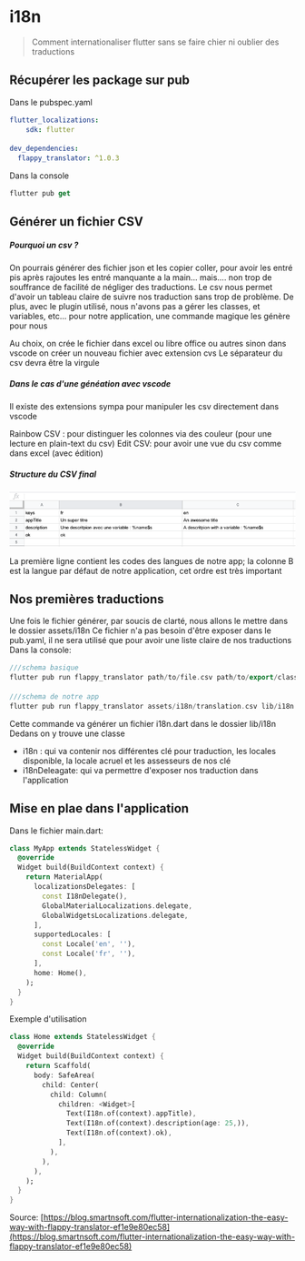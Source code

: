# i18n

> Comment internationaliser flutter sans se faire chier ni oublier des traductions

## Récupérer les package sur pub

Dans le pubspec.yaml

```yaml
flutter_localizations:
    sdk: flutter
    
dev_dependencies:
  flappy_translator: ^1.0.3
```

Dans la console

```dart
flutter pub get
```

## Générer un fichier CSV

##### Pourquoi un csv ?

On pourrais générer des fichier json et les copier coller, pour avoir les entré pis après rajoutes les entré manquante a la main... mais.... non trop de souffrance de facilité de négliger des traductions.
Le csv nous permet d'avoir un tableau claire de suivre nos traduction sans trop de problème.
De plus, avec le plugin utilisé, nous n'avons pas a gérer les classes, et variables, etc... pour notre application, une commande magique les génère pour nous

Au choix, on crée le fichier dans excel ou libre office ou autres sinon dans vscode on créer un nouveau fichier avec extension cvs
Le séparateur du csv devra être la virgule

##### Dans le cas d'une généation avec vscode

Il existe des extensions sympa pour manipuler les csv directement dans vscode

Rainbow CSV : pour distinguer les colonnes via des couleur (pour une lecture en plain-text du csv)
Edit CSV: pour avoir une vue du csv comme dans excel (avec édition)


##### Structure du CSV final

![](./assets/assets_-LqYssj1RTn24D6qY1Jh_-LrK0UAeDFE3EI-6yYxg_-LrK49v7GdkqKbrvJ90w_1_wwr1dLUu6iEBdSiwFXS7kA.png)

La première ligne contient les codes des langues de notre app; la colonne B est la langue par défaut de notre application, cet ordre est très important

## Nos premières traductions

Une fois le fichier générer, par soucis de clarté, nous allons le mettre dans le dossier assets/i18n
Ce fichier n'a pas besoin d'être exposer dans le pub.yaml, il ne sera utilisé que pour avoir une liste claire de nos traductions
Dans la console:


```dart
///schema basique
flutter pub run flappy_translator path/to/file.csv path/to/export/class_with_translation

///schema de notre app
flutter pub run flappy_translator assets/i18n/translation.csv lib/i18n
```

Cette commande va générer un fichier i18n.dart dans le dossier lib/i18n
Dedans on y trouve  une classe
- i18n : qui va contenir nos différentes clé pour traduction, les locales disponible, la locale acruel et les assesseurs de nos clé
- i18nDeleagate: qui va permettre d'exposer nos traduction dans l'application


## Mise en plae dans l'application

Dans le fichier main.dart:


```dart
class MyApp extends StatelessWidget {
  @override
  Widget build(BuildContext context) {
    return MaterialApp(
      localizationsDelegates: [
        const I18nDelegate(),
        GlobalMaterialLocalizations.delegate,
        GlobalWidgetsLocalizations.delegate,
      ],
      supportedLocales: [
        const Locale('en', ''),
        const Locale('fr', ''),
      ],
      home: Home(),
    );
  }
}
```
Exemple d'utilisation

```dart
class Home extends StatelessWidget {
  @override
  Widget build(BuildContext context) {
    return Scaffold(
      body: SafeArea(
        child: Center(
          child: Column(
            children: <Widget>[
              Text(I18n.of(context).appTitle),
              Text(I18n.of(context).description(age: 25,)),
              Text(I18n.of(context).ok),
            ],
          ),
        ),
      ),
    );
  }
}
```

Source:  [https://blog.smartnsoft.com/flutter-internationalization-the-easy-way-with-flappy-translator-ef1e9e80ec58](https://blog.smartnsoft.com/flutter-internationalization-the-easy-way-with-flappy-translator-ef1e9e80ec58)

